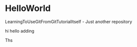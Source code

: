 # HelloWorld
LearningToUseGitFromGitTutorialItself - Just another repository 

hi
hello adding

Ths
